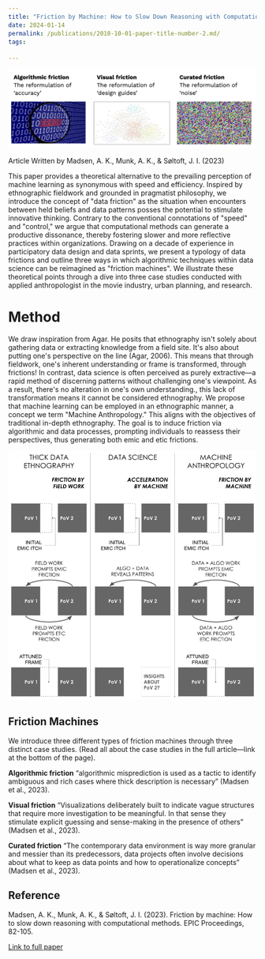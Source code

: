 ```yaml
---
title: "Friction by Machine: How to Slow Down Reasoning with Computational Method"
date: 2024-01-14
permalink: /publications/2010-10-01-paper-title-number-2.md/
tags:

---
```


![MACHINEfriction](/images/Frictionmachine.png)

Article Written by Madsen, A. K., Munk, A. K., & Søltoft, J. I. (2023) 


This paper provides a theoretical alternative to the prevailing perception of machine learning as synonymous with speed and efficiency. Inspired by ethnographic fieldwork and grounded in pragmatist philosophy, we introduce the concept of "data friction" as the situation when encounters between held beliefs and data patterns posses the potential to stimulate innovative thinking. Contrary to the conventional connotations of "speed" and "control," we argue that computational methods can generate a productive dissonance, thereby fostering slower and more reflective practices within organizations. Drawing on a decade of experience in participatory data design and data sprints, we present a typology of data frictions and outline three ways in which algorithmic techniques within data science can be reimagined as "friction machines". We illustrate these theoretical points through a dive into three case studies conducted with applied anthropologist in the movie industry, urban planning, and research. 

Method
======
We draw inspiration from Agar. He posits that ethnography isn't solely about gathering data or extracting knowledge from a field site. It's also about putting one's perspective on the line (Agar, 2006). This means that through fieldwork, one's inherent understanding or frame is transformed, through frictions! 
In contrast, data science is often perceived as purely extractive—a rapid method of discerning patterns without challenging one's viewpoint. As a result, there's no alteration in one's own understanding., this lack of transformation means it cannot be considered ethnography.
We propose that machine learning can be employed in an ethnographic manner, a concept we term "Machine Anthropology." This aligns with the objectives of traditional in-depth ethnography. The goal is to induce friction via algorithmic and data processes, prompting individuals to reassess their perspectives, thus generating both emic and etic frictions.

![Diagram Computationel antro](/images/EPIC-computationelANTRO.png)

Friction Machines
------
We introduce three different types of friction machines through three distinct case studies. (Read all about the case studies in the full article—link at the bottom of the page).

**Algorithmic friction**
“algorithmic misprediction is used as a tactic to identify ambiguous and rich cases where thick description is necessary” (Madsen et al., 2023). 

**Visual friction**
“Visualizations deliberately built to indicate vague structures that require more investigation to be meaningful. In that sense they stimulate explicit guessing and sense-making in the presence of others” (Madsen et al., 2023).

**Curated friction**
“The contemporary data environment is way more granular and messier than its predecessors, data projects often involve decisions about what to keep as data points and how to operationalize concepts” (Madsen et al., 2023).



**Reference**
------
Madsen, A. K., Munk, A. K., & Søltoft, J. I. (2023). Friction by machine: How to slow down reasoning with computational methods. EPIC Proceedings, 82-105.

[Link to full paper](https://www.epicpeople.org/friction-by-machine-and-computational-methods/)


